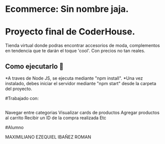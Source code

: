 # Ecommerce: Sin nombre jaja.
# Proyecto final de CoderHouse.

Tienda virtual  donde podras encontrar accesorios de moda, complementos en tendencia que te darán el toque 'cool'. Con precios no tan reales.

## Como ejecutarlo 🚀
*A traves de Node JS, se ejecuta mediante "npm install".
*Una vez instalado, debes iniciar el servidor mediante "npm start" desde la carpeta del proyecto.

#Trabajado con: 

##
Navegar entre categorias
Visualizar cards de productos
Agregar productos al carrito
Recibir un ID de la compra realizada
Etc

#Alumno

MAXIMILIANO EZEQUIEL IBAÑEZ ROMAN


